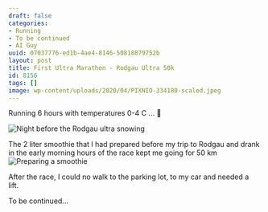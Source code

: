 ```yaml
---
draft: false
categories:
- Running
- To be continued
- AI Guy
uuid: 07037776-ed1b-4ae4-8146-50818879752b
layout: post
title: First Ultra Marathon - Rodgau Ultra 50k
id: 8156
tags: []
image: wp-content/uploads/2020/04/PIXNIO-334180-scaled.jpeg
---
```


Running 6 hours with temperatures 0-4 C ... 🥶

![Night before the Rodgau ultra snowing](https://factastichealth.com/wp-content/uploads/2020/04/DSC_0005-scaled.jpg)

The 2 liter smoothie that I had prepared before my trip to Rodgau and drank in the early morning hours of the race kept me going for 50 km ![Preparing a smoothie](https://factastichealth.com/wp-content/uploads/2020/04/DSC_0004-scaled.jpg)

After the race, I could no walk to the parking lot, to my car and needed a lift.&nbsp;  
  
To be continued...

